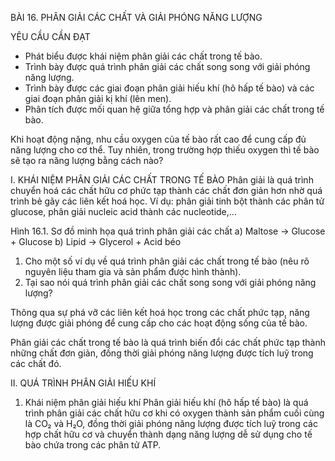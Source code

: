 BÀI 16. PHÂN GIẢI CÁC CHẤT VÀ GIẢI PHÓNG NĂNG LƯỢNG

YÊU CẦU CẦN ĐẠT
- Phát biểu được khái niệm phân giải các chất trong tế bào.
- Trình bày được quá trình phân giải các chất song song với giải phóng năng lượng.
- Trình bày được các giai đoạn phân giải hiếu khí (hô hấp tế bào) và các giai đoạn phân giải kị khí (lên men).
- Phân tích được mối quan hệ giữa tổng hợp và phân giải các chất trong tế bào.

Khi hoạt động nặng, nhu cầu oxygen của tế bào rất cao để cung cấp đủ năng lượng cho cơ thể. Tuy nhiên, trong trường hợp thiếu oxygen thì tế bào sẽ tạo ra năng lượng bằng cách nào?

I. KHÁI NIỆM PHÂN GIẢI CÁC CHẤT TRONG TẾ BÀO
Phân giải là quá trình chuyển hoá các chất hữu cơ phức tạp thành các chất đơn giản hơn nhờ quá trình bẻ gãy các liên kết hoá học. Ví dụ: phân giải tinh bột thành các phân tử glucose, phân giải nucleic acid thành các nucleotide,...

Hình 16.1. Sơ đồ minh họa quá trình phân giải các chất
a) Maltose → Glucose + Glucose
b) Lipid → Glycerol + Acid béo

1. Cho một số ví dụ về quá trình phân giải các chất trong tế bào (nêu rõ nguyên liệu tham gia và sản phẩm được hình thành).
2. Tại sao nói quá trình phân giải các chất song song với giải phóng năng lượng?

Thông qua sự phá vỡ các liên kết hoá học trong các chất phức tạp, năng lượng được giải phóng để cung cấp cho các hoạt động sống của tế bào.

Phân giải các chất trong tế bào là quá trình biến đổi các chất phức tạp thành những chất đơn giản, đồng thời giải phóng năng lượng được tích luỹ trong các chất đó.

II. QUÁ TRÌNH PHÂN GIẢI HIẾU KHÍ
1. Khái niệm phân giải hiếu khí
Phân giải hiếu khí (hô hấp tế bào) là quá trình phân giải các chất hữu cơ khi có oxygen thành sản phẩm cuối cùng là CO₂ và H₂O, đồng thời giải phóng năng lượng được tích luỹ trong các hợp chất hữu cơ và chuyển thành dạng năng lượng dễ sử dụng cho tế bào chứa trong các phân tử ATP.